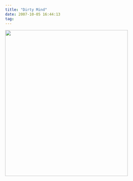 ```yaml
---
title: "Dirty Mind"
date: 2007-10-05 16:44:13
tag: 
---
```

<img height="475" width="398" src="http://damog.net/files/misc/dirtymind.jpg"/>
